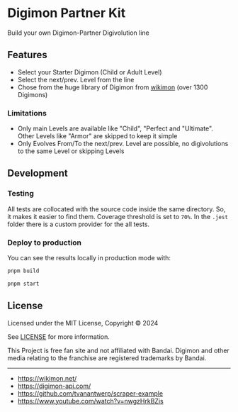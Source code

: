# Digimon Partner Kit

Build your own Digimon-Partner Digivolution line

## Features

- Select your Starter Digimon (Child or Adult Level)
- Select the next/prev. Level from the line
- Chose from the huge library of Digimon from [wikimon](https://wikimon.net) (over 1300 Digimons)


### Limitations

- Only main Levels are available like "Child", "Perfect and "Ultimate". Other Levels like "Armor" are skipped to keep it simple
- Only Evolves From/To the next/prev. Level are possible, no digivolutions to the same Level or skipping Levels



## Development

### Testing

All tests are collocated with the source code inside the same directory. So, it makes it easier to find them. Coverage threshold is set to `70%`. In the `.jest` folder there is a custom provider for the all tests.

### Deploy to production

You can see the results locally in production mode with:

```bash
pnpm build
```

```bash
pnpm start
```

## License

Licensed under the MIT License, Copyright © 2024

See [LICENSE](LICENSE) for more information.

This Project is free fan site and not affiliated with Bandai.
Digimon and other media relating to the franchise are registered trademarks by Bandai.

---

- https://wikimon.net/
- https://digimon-api.com/
- https://github.com/tvanantwerp/scraper-example
- https://www.youtube.com/watch?v=nwgzHrkBZis
